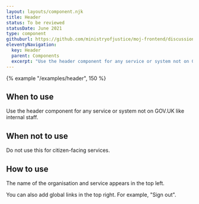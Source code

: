 ```yaml
---
layout: layouts/component.njk
title: Header
status: To be reviewed
statusDate: June 2021
type: component
githuburl: https://github.com/ministryofjustice/moj-frontend/discussions/246
eleventyNavigation:
  key: Header
  parent: Components
  excerpt: "Use the header component for any service or system not on GOV.UK like internal staff."
---
```


{% example "/examples/header", 150 %}

## When to use

Use the header component for any service or system not on GOV.UK like internal staff.

## When not to use

Do not use this for citizen-facing services.

## How to use

The name of the organisation and service appears in the top left.

You can also add global links in the top right. For example, "Sign out".
